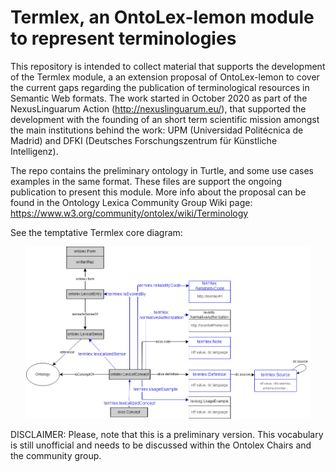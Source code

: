 # Termlex, an OntoLex-lemon module to represent terminologies

This repository is intended to collect material that supports the development of the Termlex module, a an extension proposal of OntoLex-lemon to cover the current gaps regarding the publication of terminological resources in Semantic Web formats.
The work started in October 2020 as part of the NexusLinguarum Action (http://nexuslinguarum.eu/), that supported the development with the founding of an short term scientific mission amongst the main institutions behind the work: UPM (Universidad Politécnica de Madrid) and DFKI (Deutsches Forschungszentrum für Künstliche Intelligenz).

The repo contains the preliminary ontology in Turtle, and some use cases examples in the same format. 
These files are support the ongoing publication to present this module. More info about the proposal can be found in the Ontology Lexica Community Group Wiki page: https://www.w3.org/community/ontolex/wiki/Terminology

See the temptative Termlex core diagram: 
<p align="center">
<img src="https://github.com/oeg-upm/termlex/blob/main/termlex_core.png" width="90%" />
</p>

DISCLAIMER: Please, note that this is a preliminary version. This vocabulary is still unofficial and needs to be discussed within the Ontolex Chairs and the community group.  
